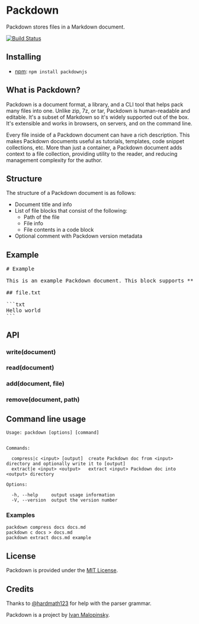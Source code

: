 # Packdown

Packdown stores files in a Markdown document.

[![Build Status](https://travis-ci.org/imsky/packdown.svg?branch=master)](https://travis-ci.org/imsky/packdown)

## Installing

* [npm](https://www.npmjs.com/package/packdownjs): `npm install packdownjs`

## What is Packdown?

Packdown is a document format, a library, and a CLI tool that helps pack many files into one. Unlike zip, 7z, or tar, Packdown is human-readable and editable. It's a subset of Markdown so it's widely supported out of the box. It's extensible and works in browsers, on servers, and on the command line.

Every file inside of a Packdown document can have a rich description. This makes Packdown documents useful as tutorials, templates, code snippet collections, etc. More than just a container, a Packdown document adds context to a file collection, providing utility to the reader, and reducing management complexity for the author.

## Structure

The structure of a Packdown document is as follows:

* Document title and info
* List of file blocks that consist of the following:
  * Path of the file
  * File info
  * File contents in a code block
* Optional comment with Packdown version metadata

## Example

<pre>
&#35; Example

This is an example Packdown document. This block supports &#42;&#42;Markdown&#42;&#42;.

&#35;&#35; file.txt

&#96;&#96;&#96;txt
Hello world
&#96;&#96;&#96;
</pre>

## API

### write(document)

### read(document)

### add(document, file)

### remove(document, path)

## Command line usage

```
Usage: packdown [options] [command]


Commands:

  compress|c <input> [output]  create Packdown doc from <input> directory and optionally write it to [output]
  extract|e <input> <output>   extract <input> Packdown doc into <output> directory

Options:

  -h, --help     output usage information
  -V, --version  output the version number
```

### Examples

```
packdown compress docs docs.md
packdown c docs > docs.md
packdown extract docs.md example
```

## License

Packdown is provided under the [MIT License](http://opensource.org/licenses/MIT).

## Credits

Thanks to [@hardmath123](https://github.com/Hardmath123) for help with the parser grammar.

Packdown is a project by [Ivan Malopinsky](http://imsky.co).
